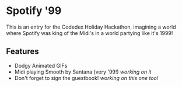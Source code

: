 # Spotify '99

This is an entry for the Codedex Holiday Hackathon, imagining a world where Spotify was king of the Midi's in a world partying like it's 1999!

## Features
- Dodgy Animated GIFs
- Midi playing Smooth by Santana (very '99!) *working on it*
- Don't forget to sign the guestbook! *working on this one too!*
